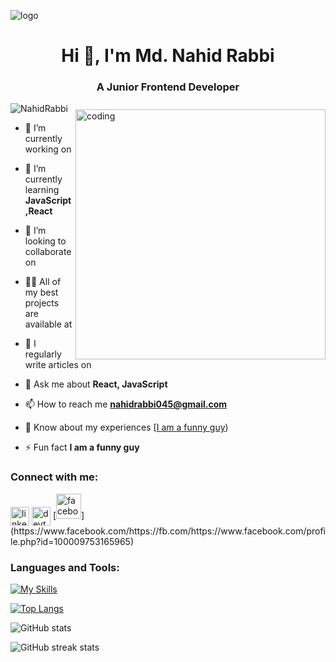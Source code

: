 ![logo](https://media.licdn.com/dms/image/v2/D4E16AQFlys_-I2sieg/profile-displaybackgroundimage-shrink_350_1400/profile-displaybackgroundimage-shrink_350_1400/0/1706833839167?e=1737590400&v=beta&t=yM4Tu-G9zgZB6txeLXXuymUCG79rdoYfxxM73RxDjhQ)
<h1 align="center">Hi 👋, I'm Md. Nahid Rabbi</h1>
<h3 align="center">A Junior Frontend Developer</h3>

<img align='right' alt='coding' width="400" style="margin-top: 10px;" src="https://img.freepik.com/free-vector/hand-drawn-web-developers_23-2148819604.jpg">

<p align="left"> <img src="https://komarev.com/ghpvc/?username=NahidRabbi&label=Profile%20views&color=0e75b6&style=flat" alt="NahidRabbi" /> </p>

- 🔭 I’m currently working on 

- 🌱 I’m currently learning **JavaScript,React**

- 👯 I’m looking to collaborate on 

- 👨‍💻 All of my best projects are available at 
- 📝 I regularly write articles on 
- 💬 Ask me about **React, JavaScript**

- 📫 How to reach me **nahidrabbi045@gmail.com**

- 📄 Know about my experiences [[I am a funny guy](https://acrobat.adobe.com/id/urn:aaid:sc:ap:7ada6e14-2a8c-4b8d-be40-b3c5c908a2e5))

- ⚡ Fun fact **I am a funny guy**


<h3 align="left">Connect with me:</h3>
<p align="left">
  <a href="https://www.linkedin.com/in/nahid-rabbi-770a282b0/" target="blank"><img align="center" src="https://skillicons.dev/icons?i=linkedin" alt="linkedin" height="30" width="30" /></a>
  <a href="https://github.com/NahidRabbi" target="blank"><img align="center" src="https://skillicons.dev/icons?i=devto" alt="devto" height="30" width="30" /></a>
  [<img src='https://cdn.jsdelivr.net/npm/simple-icons@3.0.1/icons/facebook.svg' alt='facebook' height='40'>](https://www.facebook.com/https://fb.com/https://www.facebook.com/profile.php?id=100009753165965)  

</p>


<h3 align="left">Languages and Tools:</h3>

[![My Skills](https://skillicons.dev/icons?i=html,css,tailwind,git,github,js,react,vite,nodejs,express,mongodb,netlify,vercel,firebase,figma&perline=4)](https://skillicons.dev)



[![Top Langs](https://github-readme-stats.vercel.app/api/top-langs/?username=NahidRabbi)](https://github.com/anuraghazra/github-readme-stats)

![GitHub stats](https://github-readme-stats.vercel.app/api?username=NahidRabbi&show_icons=true&count_private=true)  

![GitHub streak stats](https://streak-stats.demolab.com/?user=NahidRabbi)  

